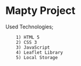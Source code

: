 # Mapty Project

Used Technologies;

        1) HTML 5
        2) CSS 3
        3) JavaScript
        4) Leaflet Library
        5) Local Storage